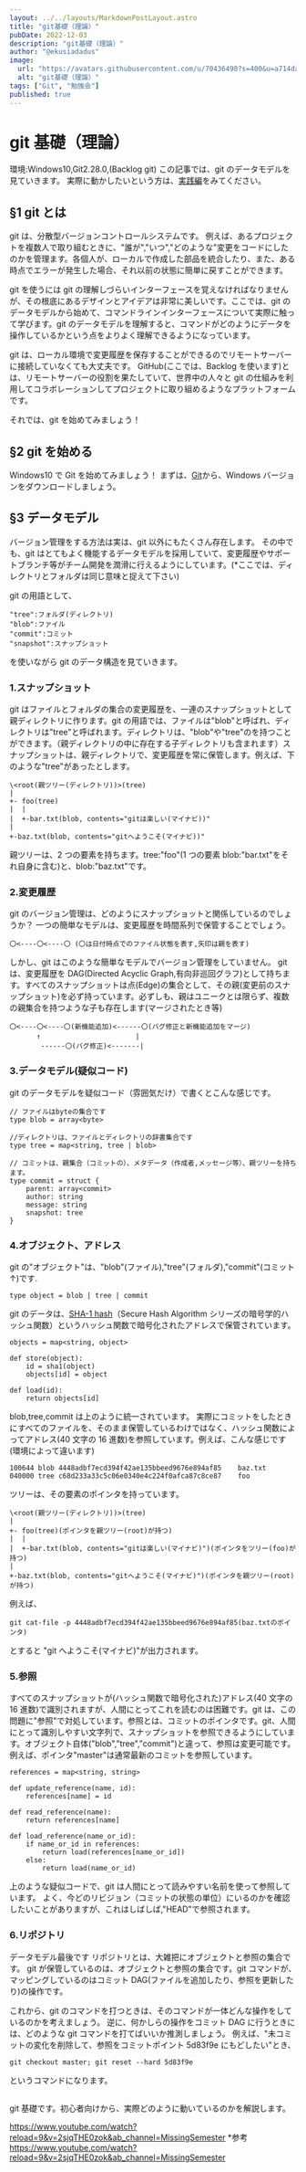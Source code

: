 ```yaml
---
layout: ../../layouts/MarkdownPostLayout.astro
title: "git基礎（理論）"
pubDate: 2022-12-03
description: "git基礎（理論）"
author: "@ekusiadadus"
image:
  url: "https://avatars.githubusercontent.com/u/70436490?s=400&u=a714da7802c65046265c6848887eecddfc58b5c0&v=4"
  alt: "git基礎（理論）"
tags: ["Git", "勉強会"]
published: true
---
```


# git 基礎（理論）

環境:Windows10,Git2.28.0,(Backlog git)
この記事では、git のデータモデルを見ていきます。
実際に動かしたいという方は、[実践編](https://qiita.com/drafts/4dc0eb8bb65e0fd2dc1a/)をみてください。

## §1 git とは

git は、分散型バージョンコントロールシステムです。
例えば、あるプロジェクトを複数人で取り組むときに、"誰が","いつ","どのような"変更をコードにしたのかを管理ます。各個人が、ローカルで作成した部品を統合したり、また、ある時点でエラーが発生した場合、それ以前の状態に簡単に戻すことができます。

git を使うには git の理解しづらいインターフェースを覚えなければなりませんが、その根底にあるデザインとアイデアは非常に美しいです。ここでは、git のデータモデルから始めて、コマンドラインインターフェースについて実際に触って学びます。git のデータモデルを理解すると、コマンドがどのようにデータを操作しているかという点をよりよく理解できるようになっています。

git は、ローカル環境で変更履歴を保存することができるのでリモートサーバーに接続していなくても大丈夫です。
GitHub(ここでは、Backlog を使います)とは、リモートサーバーの役割を果たしていて、世界中の人々と git の仕組みを利用してコラボレーションしてプロジェクトに取り組めるようなプラットフォームです。

それでは、git を始めてみましょう！

## §2 git を始める

Windows10 で Git を始めてみましょう！
まずは、[Git](https://gitforwindows.org/)から、Windows バージョンをダウンロードしましょう。

## §3 データモデル

バージョン管理をする方法は実は、git 以外にもたくさん存在します。
その中でも、git はとてもよく機能するデータモデルを採用していて、変更履歴やサポートブランチ等がチーム開発を潤滑に行えるようにしています。(\*ここでは、ディレクトリとフォルダは同じ意味と捉えて下さい)

git の用語として、

```
"tree":フォルダ(ディレクトリ)
"blob":ファイル
"commit":コミット
"snapshot":スナップショット
```

を使いながら git のデータ構造を見ていきます。

### 1.スナップショット

git はファイルとフォルダの集合の変更履歴を、一連のスナップショットとして親ディレクトリに作ります。git の用語では、ファイルは"blob"と呼ばれ、ディレクトリは"tree"と呼ばれます。ディレクトリは、"blob"や"tree"のを持つことができます。（親ディレクトリの中に存在する子ディレクトリも含まれます）スナップショットは、親ディレクトリで、変更履歴を常に保管します。例えば、下のような"tree"があったとします。

```
\<root(親ツリー(ディレクトリ))>(tree)
|
+- foo(tree)
|  |
|  +-bar.txt(blob, contents="gitは楽しい(マイナビ))"
|
+-baz.txt(blob, contents="gitへようこそ(マイナビ))"
```

親ツリーは、2 つの要素を持ちます。tree:"foo"(1 つの要素 blob:"bar.txt"をそれ自身に含む)と、blob:"baz.txt"です。

### 2.変更履歴

git のバージョン管理は、どのようにスナップショットと関係しているのでしょうか？
一つの簡単なモデルは、変更履歴を時間系列で保管することでしょう。

```
〇<----〇<----〇 (〇は日付時点でのファイル状態を表す,矢印は親を表す)
```

しかし、git はこのような簡単なモデルでバージョン管理をしていません。
git は、変更履歴を DAG(Directed Acyclic Graph,有向非巡回グラフ)として持ちます。すべてのスナップショットは点(Edge)の集合として、その親(変更前のスナップショット)を必ず持っています。必ずしも、親はユニークとは限らず、複数の親集合を持つような子も存在します(マージされたとき等)

```
〇<----〇<----〇(新機能追加)<------〇(バグ修正と新機能追加をマージ)
　　　　↑　　　　　　　　　　　　　　|
　　　　 ------〇(バグ修正)<-------|
```

### 3.データモデル(疑似コード)

git のデータモデルを疑似コード（雰囲気だけ）で書くとこんな感じです。

```
// ファイルはbyteの集合です
type blob = array<byte>

//ディレクトリは、ファイルとディレクトリの辞書集合です
type tree = map<string, tree | blob>

// コミットは、親集合（コミットの）、メタデータ（作成者,メッセージ等）、親ツリーを持ちます。
type commit = struct {
    parent: array<commit>
    author: string
    message: string
    snapshot: tree
}
```

### 4.オブジェクト、アドレス

git の"オブジェクト"は、"blob"(ファイル),"tree"(フォルダ),"commit"(コミット ↑)です.

```
type object = blob | tree | commit
```

git のデータは、[SHA-1 hash](https://en.wikipedia.org/wiki/SHA-1)（Secure Hash Algorithm シリーズの暗号学的ハッシュ関数）というハッシュ関数で暗号化されたアドレスで保管されています。

```
objects = map<string, object>

def store(object):
    id = sha1(object)
    objects[id] = object

def load(id):
    return objects[id]
```

blob,tree,commit は上のように統一されています。
実際にコミットをしたときにすべてのファイルを、そのまま保管しているわけではなく、ハッシュ関数によってアドレス(40 文字の 16 進数)を参照しています。例えば、こんな感じです(環境によって違います)

```
100644 blob 4448adbf7ecd394f42ae135bbeed9676e894af85    baz.txt
040000 tree c68d233a33c5c06e0340e4c224f0afca87c8ce87    foo
```

ツリーは、その要素のポインタを持っています。

```
\<root(親ツリー(ディレクトリ))>(tree)
|
+- foo(tree)(ポインタを親ツリー(root)が持つ)
|  |
|  +-bar.txt(blob, contents="gitは楽しい(マイナビ)")(ポインタをツリー(foo)が持つ)
|
+-baz.txt(blob, contents="gitへようこそ(マイナビ)")(ポインタを親ツリー(root)が持つ)
```

例えば、

```
git cat-file -p 4448adbf7ecd394f42ae135bbeed9676e894af85(baz.txtのポインタ)
```

とすると "git へようこそ(マイナビ)"が出力されます。

### 5.参照

すべてのスナップショットが(ハッシュ関数で暗号化された)アドレス(40 文字の 16 進数)で識別されますが、人間にとってこれを読むのは困難です。git は、この問題に"参照"で対処しています。参照とは、コミットのポインタです。git、人間にとって識別しやすい文字列で、スナップショットを参照できるようにしています。オブジェクト自体("blob","tree","commit")と違って、参照は変更可能です。例えば、ポインタ"master"は通常最新のコミットを参照しています。

```
references = map<string, string>

def update_reference(name, id):
    references[name] = id

def read_reference(name):
    return references[name]

def load_reference(name_or_id):
    if name_or_id in references:
        return load(references[name_or_id])
    else:
        return load(name_or_id)
```

上のような疑似コードで、git は人間にとって読みやすい名前を使って参照しています。
よく、今どのリビジョン（コミットの状態の単位）にいるのかを確認したいことがありますが、これはしばしば,"HEAD"で参照されます。

### 6.リポジトリ

データモデル最後です
リポジトリとは、大雑把にオブジェクトと参照の集合です。
git が保管しているのは、オブジェクトと参照の集合です。git コマンドが、マッピングしているのはコミット DAG(ファイルを追加したり、参照を更新したり)の操作です。

これから、git のコマンドを打つときは、そのコマンドが一体どんな操作をしているのかを考えましょう。
逆に、何かしらの操作をコミット DAG に行うときには、どのような git コマンドを打てばいいか推測しましょう。
例えば、"未コミットの変化を削除して、参照をコミットポイント 5d83f9e にもどしたい"とき、

```
git checkout master; git reset --hard 5d83f9e
```

というコマンドになります。

##

git 基礎です。初心者向けから、実際どのように動いているのかを解説します。

https://www.youtube.com/watch?reload=9&v=2sjqTHE0zok&ab_channel=MissingSemester \*参考
https://www.youtube.com/watch?reload=9&v=2sjqTHE0zok&ab_channel=MissingSemester
